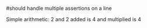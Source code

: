 #should handle multiple assertions on a line

Simple arithmetic: 2 and 2 added is 4 and multiplied is 4

<!--OUTPUT
> **In da spec:** executed: 2, passed: 2

#should handle multiple assertions on a line

Simple arithmetic: 2 and 2 added is **4** and multiplied is **4**
-->
